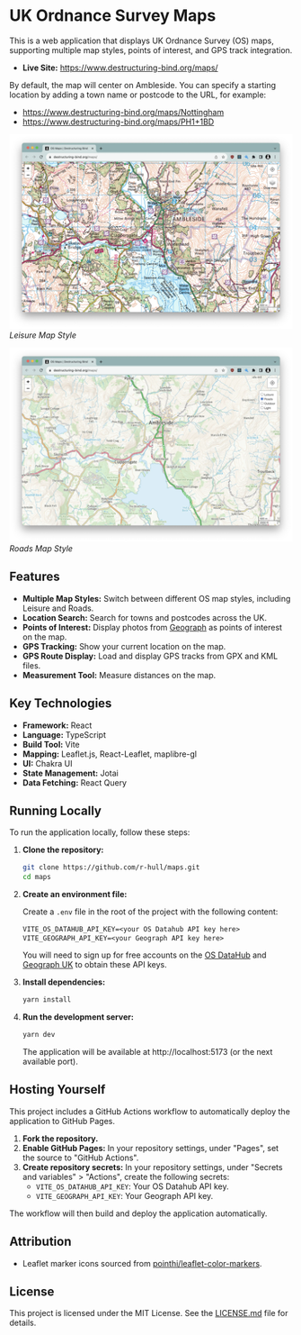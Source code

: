 # UK Ordnance Survey Maps

This is a web application that displays UK Ordnance Survey (OS) maps, supporting multiple map styles, points of interest, and GPS track integration.

- **Live Site:** https://www.destructuring-bind.org/maps/

By default, the map will center on Ambleside. You can specify a starting location by adding a town name or postcode to the URL, for example:

- https://www.destructuring-bind.org/maps/Nottingham
- https://www.destructuring-bind.org/maps/PH1+1BD

![Leisure Map](./doc/screenshots/maps_leisure.webp)
_Leisure Map Style_

![Roads Map](./doc/screenshots/maps_roads.webp)
_Roads Map Style_

## Features

*   **Multiple Map Styles:** Switch between different OS map styles, including Leisure and Roads.
*   **Location Search:** Search for towns and postcodes across the UK.
*   **Points of Interest:** Display photos from [Geograph](https://www.geograph.org.uk/) as points of interest on the map.
*   **GPS Tracking:** Show your current location on the map.
*   **GPS Route Display:** Load and display GPS tracks from GPX and KML files.
*   **Measurement Tool:** Measure distances on the map.

## Key Technologies

*   **Framework:** React
*   **Language:** TypeScript
*   **Build Tool:** Vite
*   **Mapping:** Leaflet.js, React-Leaflet, maplibre-gl
*   **UI:** Chakra UI
*   **State Management:** Jotai
*   **Data Fetching:** React Query

## Running Locally

To run the application locally, follow these steps:

1.  **Clone the repository:**
    ```bash
    git clone https://github.com/r-hull/maps.git
    cd maps
    ```

2.  **Create an environment file:**

    Create a `.env` file in the root of the project with the following content:

    ```env
    VITE_OS_DATAHUB_API_KEY=<your OS Datahub API key here>
    VITE_GEOGRAPH_API_KEY=<your Geograph API key here>
    ```

    You will need to sign up for free accounts on the [OS DataHub](https://osdatahub.os.uk/) and [Geograph UK](https://www.geograph.org.uk/) to obtain these API keys.

3.  **Install dependencies:**
    ```bash
    yarn install
    ```

4.  **Run the development server:**
    ```bash
    yarn dev
    ```

    The application will be available at http://localhost:5173 (or the next available port).

## Hosting Yourself

This project includes a GitHub Actions workflow to automatically deploy the application to GitHub Pages.

1.  **Fork the repository.**
2.  **Enable GitHub Pages:** In your repository settings, under "Pages", set the source to "GitHub Actions".
3.  **Create repository secrets:** In your repository settings, under "Secrets and variables" > "Actions", create the following secrets:
    *   `VITE_OS_DATAHUB_API_KEY`: Your OS Datahub API key.
    *   `VITE_GEOGRAPH_API_KEY`: Your Geograph API key.

The workflow will then build and deploy the application automatically.

## Attribution

*   Leaflet marker icons sourced from [pointhi/leaflet-color-markers](https://github.com/pointhi/leaflet-color-markers).

## License

This project is licensed under the MIT License. See the [LICENSE.md](LICENSE.md) file for details.
